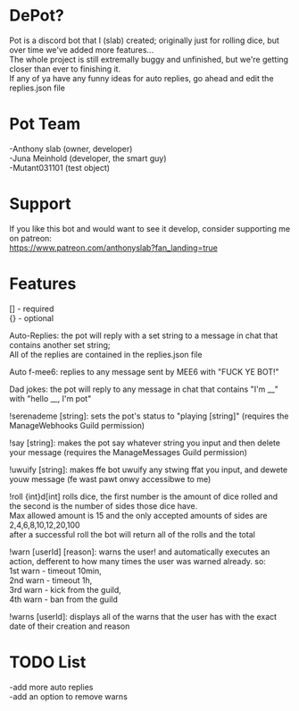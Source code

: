 # DePot?
Pot is a discord bot that I (slab) created; originally just for rolling dice, but over time we've added more features...   
The whole project is still extremally buggy and unfinished, but we're getting closer than ever to finishing it.  
If any of ya have any funny ideas for auto replies, go ahead and edit the replies.json file   

# Pot Team
-Anthony slab (owner, developer)  
-Juna Meinhold (developer, the smart guy)  
-Mutant031101 (test object)  

# Support
If you like this bot and would want to see it develop, consider supporting me on patreon:  
https://www.patreon.com/anthonyslab?fan_landing=true  

# Features
[] - required  
{} - optional  

Auto-Replies: the pot will reply with a set string to a message in chat that contains another set string;  
All of the replies are contained in the replies.json file  

Auto f-mee6: replies to any message sent by MEE6 with "FUCK YE BOT!"

Dad jokes: the pot will reply to any message in chat that contains "I'm __" with "hello __, I'm pot"

!serenademe [string]: sets the pot's status to "playing [string]" (requires the ManageWebhooks Guild permission)

!say [string]: makes the pot say whatever string you input and then delete your message (requires the ManageMessages Guild permission) 
  
!uwuify [string]: makes ffe bot uwuify any stwing ffat you input, and dewete youw message (fe wast pawt onwy accessibwe to me)
  
!roll {int}d[int] rolls dice, the first number is the amount of dice rolled and the second is the number of sides those dice have.  
Max allowed amount is 15 and the only accepted amounts of sides are 2,4,6,8,10,12,20,100  
after a successful roll the bot will return all of the rolls and the total  
  
!warn [userId] [reason]: warns the user! and automatically executes an action, defferent to how many times the user was warned already. so:  
1st warn - timeout 10min,  
2nd warn - timeout 1h,  
3rd warn - kick from the guild,  
4th warn - ban from the guild   

!warns [userId]: displays all of the warns that the user has with the exact date of their creation and reason

# TODO List
-add more auto replies  
-add an option to remove warns   
